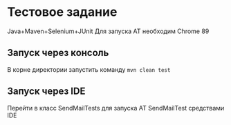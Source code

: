 # Тестовое задание
 Java+Maven+Selenium+JUnit
 Для запуска АТ необходим Chrome 89 

## Запуск через консоль
В корне директории запустить команду `mvn clean test`

## Запуск через IDE

Перейти в класс SendMailTests для запуска АТ SendMailTest средствами IDE
